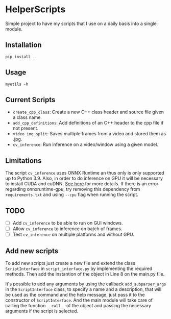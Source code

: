 # HelperScripts

Simple project to have my scripts that I use on a daily basis into a single module.


## Installation
```pip install .```

## Usage
```myutils -h```

## Current Scripts
- ```create_cpp_class```: Create a new C++ class header and source file given a class name.
- ```add_cpp_definitions```: Add definitions of an C++ header to the cpp file if not present.
- ```video_img_split```: Saves multiple frames from a video and stored them as .jpg.
- ```cv_inference```: Run inference on a video/window using a given model.

## Limitations
The script ```cv_inference``` uses ONNX Runtime an thus only is only supported up to Python 3.9.
Also, in order to do inference on GPU it will be necessary to install CUDA and cuDNN. [See here](https://onnxruntime.ai/docs/execution-providers/CUDA-ExecutionProvider.html) for more details.
If there is an error regarding onnxruntime-gpu, try removing this dependency from ```requirements.txt``` and using ```--cpu``` flag when running the script.

## TODO
- [ ] Add ```cv_inference``` to be able to run on GUI windows.
- [ ] Allow ```cv_inference``` to inference on batch of frames.
- [ ] Test ```cv_inference``` on multiple platforms and without GPU.

## Add new scripts
To add new scripts just create a new file and extend the class ```ScriptInterface``` in ```script_interface.py``` by implementing the required methods.
Then add the instantion of the object in Line 8 on the main.py file. 

It's possible to add any arguments by using the callback ```add_subparser_args``` in the ```ScriptInterface``` class, to specify a name and a description, that will be used as the command and the help message, just pass it to the constructor of ```ScriptInterface```. 
And the main module will take care of calling the function ```__call__``` of the object and passing the necessary arguments if the script is selected. 
